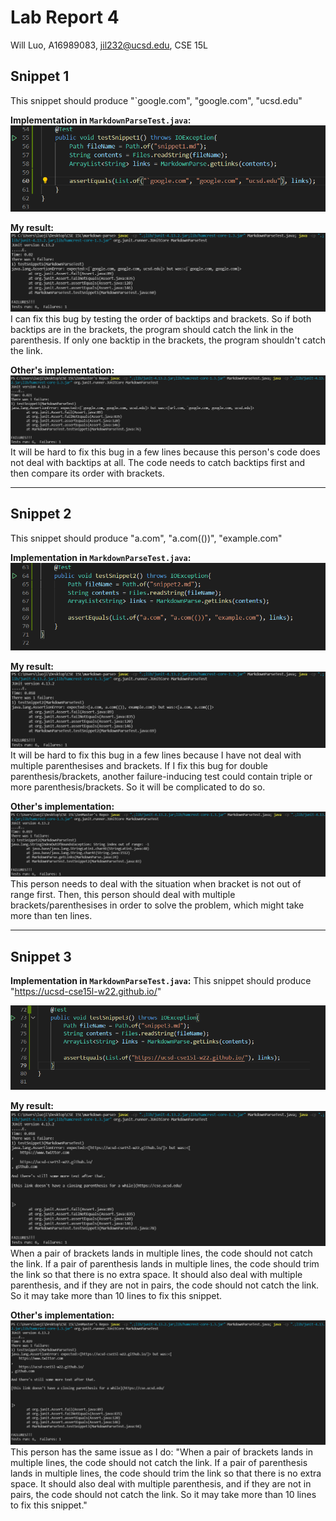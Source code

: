 # Lab Report 4
Will Luo, A16989083, jil232@ucsd.edu, CSE 15L

## Snippet 1
This snippet should produce "`google.com", "google.com", "ucsd.edu"

**Implementation in `MarkdownParseTest.java`:**
![image](image/test1.png)

**My result:**
![image](image/me1.png)
I can fix this bug by testing the order of backtips and brackets. So if both backtips are in the brackets, the program should catch the link in the parenthesis. If only one backtip in the brackets, the program shouldn't catch the link.

**Other's implementation:**
![image](image/zen1.png)
It will be hard to fix this bug in a few lines because this person's code does not deal with backtips at all. The code needs to catch backtips first and then compare its order with brackets.

---

## Snippet 2
This snippet should produce "a.com", "a.com(())", "example.com"

**Implementation in `MarkdownParseTest.java`:**
![image](image/test2.png)

**My result:**
![image](image/me2.png)
It will be hard to fix this bug in a few lines because I have not deal with multiple parenthesises and brackets. If I fix this bug for double parenthesis/brackets, another failure-inducing test could contain triple or more parenthesis/brackets. So it will be complicated to do so.

**Other's implementation:**
![image](image/zen2.png)
This person needs to deal with the situation when bracket is not out of range first. Then, this person should deal with multiple brackets/parenthesises in order to solve the problem, which might take more than ten lines. 

---

## Snippet 3
**Implementation in `MarkdownParseTest.java`:**
This snippet should produce "https://ucsd-cse15l-w22.github.io/"

![image](image/test3.png)

**My result:**
![image](image/me3.png)
When a pair of brackets lands in multiple lines, the code should not catch the link. If a pair of parenthesis lands in multiple lines, the code should trim the link so that there is no extra space. It should also deal with multiple parenthesis, and if they are not in pairs, the code should not catch the link. So it may take more than 10 lines to fix this snippet.

**Other's implementation:**
![image](image/zen3.png)
This person has the same issue as I do: "When a pair of brackets lands in multiple lines, the code should not catch the link. If a pair of parenthesis lands in multiple lines, the code should trim the link so that there is no extra space. It should also deal with multiple parenthesis, and if they are not in pairs, the code should not catch the link. So it may take more than 10 lines to fix this snippet."